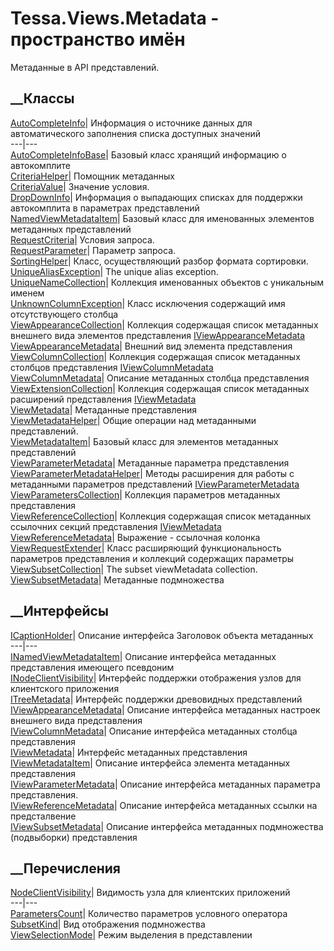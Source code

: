 # Tessa.Views.Metadata - пространство имён
Метаданные в API представлений.
##  __Классы
[AutoCompleteInfo](T_Tessa_Views_Metadata_AutoCompleteInfo.htm)|  Информация о
источнике данных для автоматического заполнения списка доступных значений  
---|---  
[AutoCompleteInfoBase](T_Tessa_Views_Metadata_AutoCompleteInfoBase.htm)|
Базовый класс хранящий информацию о автокомплите  
[CriteriaHelper](T_Tessa_Views_Metadata_CriteriaHelper.htm)|  Помощник
метаданных  
[CriteriaValue](T_Tessa_Views_Metadata_CriteriaValue.htm)|  Значение условия.  
[DropDownInfo](T_Tessa_Views_Metadata_DropDownInfo.htm)|  Информация о
выпадающих списках для поддержки автокомплита в параметрах представлений  
[NamedViewMetadataItem](T_Tessa_Views_Metadata_NamedViewMetadataItem.htm)|
Базовый класс для именованных элементов метаданных представлений  
[RequestCriteria](T_Tessa_Views_Metadata_RequestCriteria.htm)|  Условия
запроса.  
[RequestParameter](T_Tessa_Views_Metadata_RequestParameter.htm)|  Параметр
запроса.  
[SortingHelper](T_Tessa_Views_Metadata_SortingHelper.htm)|  Класс,
осуществляющий разбор формата сортировки.  
[UniqueAliasException](T_Tessa_Views_Metadata_UniqueAliasException.htm)|  The
unique alias exception.  
[UniqueNameCollection<T>](T_Tessa_Views_Metadata_UniqueNameCollection_1.htm)|
Коллекция именованных объектов с уникальным именем  
[UnknownColumnException](T_Tessa_Views_Metadata_UnknownColumnException.htm)|
Класс исключения содержащий имя отсутствующего столбца  
[ViewAppearanceCollection](T_Tessa_Views_Metadata_ViewAppearanceCollection.htm)|
Коллекция содержащая список метаданных внешнего вида элементов представления
[IViewAppearanceMetadata](T_Tessa_Views_Metadata_IViewAppearanceMetadata.htm)  
[ViewAppearanceMetadata](T_Tessa_Views_Metadata_ViewAppearanceMetadata.htm)|
Внешний вид элемента представления  
[ViewColumnCollection](T_Tessa_Views_Metadata_ViewColumnCollection.htm)|
Коллекция содержащая список метаданных столбцов представления
[IViewColumnMetadata](T_Tessa_Views_Metadata_IViewColumnMetadata.htm)  
[ViewColumnMetadata](T_Tessa_Views_Metadata_ViewColumnMetadata.htm)|  Описание
метаданных столбца представления  
[ViewExtensionCollection](T_Tessa_Views_Metadata_ViewExtensionCollection.htm)|
Коллекция содержащая список метаданных расширений представления
[IViewMetadata](T_Tessa_Views_Metadata_IViewMetadata.htm)  
[ViewMetadata](T_Tessa_Views_Metadata_ViewMetadata.htm)|  Метаданные
представления  
[ViewMetadataHelper](T_Tessa_Views_Metadata_ViewMetadataHelper.htm)|  Общие
операции над метаданными представлений.  
[ViewMetadataItem](T_Tessa_Views_Metadata_ViewMetadataItem.htm)|  Базовый
класс для элементов метаданных представлений  
[ViewParameterMetadata](T_Tessa_Views_Metadata_ViewParameterMetadata.htm)|
Метаданные параметра представления  
[ViewParameterMetadataHelper](T_Tessa_Views_Metadata_ViewParameterMetadataHelper.htm)|
Методы расширения для работы с метаданными параметров представлений
[IViewParameterMetadata](T_Tessa_Views_Metadata_IViewParameterMetadata.htm)  
[ViewParametersCollection](T_Tessa_Views_Metadata_ViewParametersCollection.htm)|
Коллекция параметров метаданных представления  
[ViewReferenceCollection](T_Tessa_Views_Metadata_ViewReferenceCollection.htm)|
Коллекция содержащая список метаданных ссылочних секций представления
[IViewMetadata](T_Tessa_Views_Metadata_IViewMetadata.htm)  
[ViewReferenceMetadata](T_Tessa_Views_Metadata_ViewReferenceMetadata.htm)|
Выражение - ссылочная колонка  
[ViewRequestExtender](T_Tessa_Views_Metadata_ViewRequestExtender.htm)|  Класс
расширяющий функциональность параметров представления и коллекций содержащих
параметры  
[ViewSubsetCollection](T_Tessa_Views_Metadata_ViewSubsetCollection.htm)|  The
subset viewMetadata collection.  
[ViewSubsetMetadata](T_Tessa_Views_Metadata_ViewSubsetMetadata.htm)|
Метаданные подмножества  
## __Интерфейсы
[ICaptionHolder](T_Tessa_Views_Metadata_ICaptionHolder.htm)|  Описание
интерфейса Заголовок объекта метаданных  
---|---  
[INamedViewMetadataItem](T_Tessa_Views_Metadata_INamedViewMetadataItem.htm)|
Описание интерфейса метаданных представления имеющего псевдоним  
[INodeClientVisibility](T_Tessa_Views_Metadata_INodeClientVisibility.htm)|
Интерфейс поддержки отображения узлов для клиентского приложения  
[ITreeMetadata](T_Tessa_Views_Metadata_ITreeMetadata.htm)|  Интерфейс
поддержки древовидных представлений  
[IViewAppearanceMetadata](T_Tessa_Views_Metadata_IViewAppearanceMetadata.htm)|
Описание интерфейса метаданных настроек внешнего вида представления  
[IViewColumnMetadata](T_Tessa_Views_Metadata_IViewColumnMetadata.htm)|
Описание интерфейса метаданных столбца представления  
[IViewMetadata](T_Tessa_Views_Metadata_IViewMetadata.htm)|  Интерфейс
метаданных представления  
[IViewMetadataItem](T_Tessa_Views_Metadata_IViewMetadataItem.htm)|  Описание
интерфейса элемента метаданных представления  
[IViewParameterMetadata](T_Tessa_Views_Metadata_IViewParameterMetadata.htm)|
Описание интерфейса метаданных параметра представления.  
[IViewReferenceMetadata](T_Tessa_Views_Metadata_IViewReferenceMetadata.htm)|
Описание интерфейса метаданных ссылки на предсталвение  
[IViewSubsetMetadata](T_Tessa_Views_Metadata_IViewSubsetMetadata.htm)|
Описание интерфейса метаданных подмножества (подвыборки) представления  
## __Перечисления
[NodeClientVisibility](T_Tessa_Views_Metadata_NodeClientVisibility.htm)|
Видимость узла для клиентских приложений  
---|---  
[ParametersCount](T_Tessa_Views_Metadata_ParametersCount.htm)|  Количество
параметров условного оператора  
[SubsetKind](T_Tessa_Views_Metadata_SubsetKind.htm)|  Вид отображения
подмножества  
[ViewSelectionMode](T_Tessa_Views_Metadata_ViewSelectionMode.htm)|  Режим
выделения в представлении

